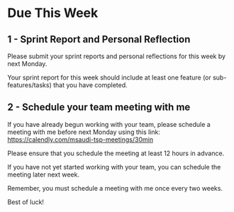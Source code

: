 # Due This Week

## 1 - Sprint Report and Personal Reflection

Please submit your sprint reports and personal reflections for this week by next Monday.

Your sprint report for this week should include at least one feature (or sub-features/tasks) that you have completed.

## 2 - Schedule your team meeting with me

If you have already begun working with your team, please schedule a meeting with me before next Monday using this link:
https://calendly.com/msaudi-tsp-meetings/30min

Please ensure that you schedule the meeting at least 12 hours in advance.

If you have not yet started working with your team, you can schedule the meeting later next week.

Remember, you must schedule a meeting with me once every two weeks.

Best of luck!
